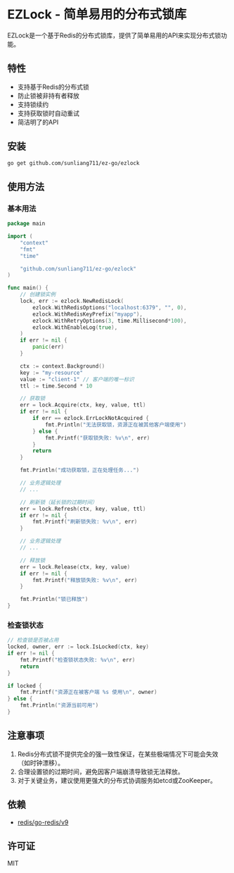# EZLock - 简单易用的分布式锁库

EZLock是一个基于Redis的分布式锁库，提供了简单易用的API来实现分布式锁功能。

## 特性

- 支持基于Redis的分布式锁
- 防止锁被非持有者释放
- 支持锁续约
- 支持获取锁时自动重试
- 简洁明了的API

## 安装

```bash
go get github.com/sunliang711/ez-go/ezlock
```

## 使用方法

### 基本用法

```go
package main

import (
	"context"
	"fmt"
	"time"

	"github.com/sunliang711/ez-go/ezlock"
)

func main() {
	// 创建锁实例
	lock, err := ezlock.NewRedisLock(
		ezlock.WithRedisOptions("localhost:6379", "", 0),
		ezlock.WithRedisKeyPrefix("myapp"),
		ezlock.WithRetryOptions(3, time.Millisecond*100),
		ezlock.WithEnableLog(true),
	)
	if err != nil {
		panic(err)
	}

	ctx := context.Background()
	key := "my-resource"
	value := "client-1" // 客户端的唯一标识
	ttl := time.Second * 10

	// 获取锁
	err = lock.Acquire(ctx, key, value, ttl)
	if err != nil {
		if err == ezlock.ErrLockNotAcquired {
			fmt.Println("无法获取锁，资源正在被其他客户端使用")
		} else {
			fmt.Printf("获取锁失败: %v\n", err)
		}
		return
	}

	fmt.Println("成功获取锁，正在处理任务...")

	// 业务逻辑处理
	// ...

	// 刷新锁（延长锁的过期时间）
	err = lock.Refresh(ctx, key, value, ttl)
	if err != nil {
		fmt.Printf("刷新锁失败: %v\n", err)
	}

	// 业务逻辑处理
	// ...

	// 释放锁
	err = lock.Release(ctx, key, value)
	if err != nil {
		fmt.Printf("释放锁失败: %v\n", err)
	}

	fmt.Println("锁已释放")
}
```

### 检查锁状态

```go
// 检查锁是否被占用
locked, owner, err := lock.IsLocked(ctx, key)
if err != nil {
	fmt.Printf("检查锁状态失败: %v\n", err)
	return
}

if locked {
	fmt.Printf("资源正在被客户端 %s 使用\n", owner)
} else {
	fmt.Println("资源当前可用")
}
```

## 注意事项

1. Redis分布式锁不提供完全的强一致性保证，在某些极端情况下可能会失效（如时钟漂移）。
2. 合理设置锁的过期时间，避免因客户端崩溃导致锁无法释放。
3. 对于关键业务，建议使用更强大的分布式协调服务如etcd或ZooKeeper。

## 依赖

- [redis/go-redis/v9](https://github.com/redis/go-redis)

## 许可证

MIT 